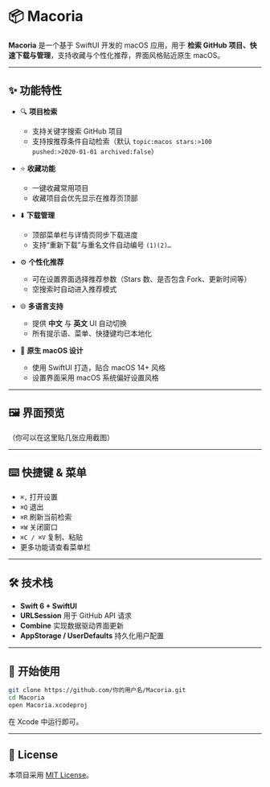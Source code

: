 # 📦 Macoria

**Macoria** 是一个基于 SwiftUI 开发的 macOS 应用，用于 **检索 GitHub 项目、快速下载与管理**，支持收藏与个性化推荐，界面风格贴近原生 macOS。  

---

## ✨ 功能特性
- 🔍 **项目检索**  
  - 支持关键字搜索 GitHub 项目  
  - 支持按推荐条件自动检索（默认 `topic:macos stars:>100 pushed:>2020-01-01 archived:false`）  

- ⭐ **收藏功能**  
  - 一键收藏常用项目  
  - 收藏项目会优先显示在推荐页顶部  

- ⬇️ **下载管理**  
  - 顶部菜单栏与详情页同步下载进度  
  - 支持“重新下载”与重名文件自动编号 `(1)(2)…`  

- ⚙️ **个性化推荐**  
  - 可在设置界面选择推荐参数（Stars 数、是否包含 Fork、更新时间等）  
  - 空搜索时自动进入推荐模式  

- 🌐 **多语言支持**  
  - 提供 **中文** 与 **英文** UI 自动切换  
  - 所有提示语、菜单、快捷键均已本地化  

- 🎨 **原生 macOS 设计**  
  - 使用 SwiftUI 打造，贴合 macOS 14+ 风格  
  - 设置界面采用 macOS 系统偏好设置风格  

---

## 🖼 界面预览
（你可以在这里贴几张应用截图）  

---

## ⌨️ 快捷键 & 菜单
- `⌘,` 打开设置  
- `⌘Q` 退出  
- `⌘R` 刷新当前检索  
- `⌘W` 关闭窗口  
- `⌘C / ⌘V` 复制、粘贴  
- 更多功能请查看菜单栏  

---

## 🛠 技术栈
- **Swift 6 + SwiftUI**  
- **URLSession** 用于 GitHub API 请求  
- **Combine** 实现数据驱动界面更新  
- **AppStorage / UserDefaults** 持久化用户配置  

---

## 🚀 开始使用
```bash
git clone https://github.com/你的用户名/Macoria.git
cd Macoria
open Macoria.xcodeproj
```
在 Xcode 中运行即可。  

---

## 📜 License
本项目采用 [MIT License](LICENSE)。  
